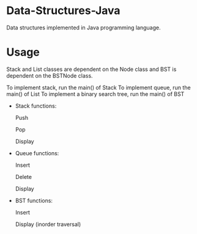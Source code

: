 # Data-Structures-Java
Data structures implemented in Java programming language.

# Usage
Stack and List classes are dependent on the Node class and BST is dependent on the BSTNode class.

To implement stack, run the main() of Stack
To implement queue, run the main() of List
To implement a binary search tree, run the main() of BST

- Stack functions:

  Push
  
  Pop
  
  Display
  
- Queue functions:

  Insert
  
  Delete
  
  Display
  
- BST functions:

  Insert
  
  Display (inorder traversal)
